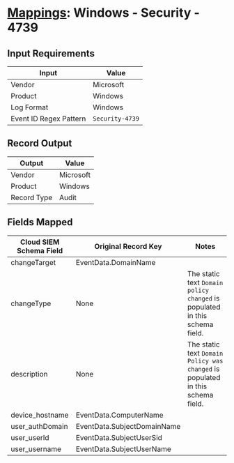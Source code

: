 # [Mappings](README.md): Windows - Security - 4739

## Input Requirements

|Input|Value|
|-----|-----|
|Vendor|Microsoft|
|Product|Windows|
|Log Format|Windows|
|Event ID Regex Pattern|`Security-4739`|

## Record Output

|Output|Value|
|------|-----|
|Vendor|Microsoft|
|Product|Windows|
|Record Type|Audit|

## Fields Mapped

|Cloud SIEM Schema Field|Original Record Key|Notes|
|-----------------------|-------------------|-----|
|changeTarget|EventData.DomainName||
|changeType|None|The static text `Domain policy changed` is populated in this schema field.|
|description|None|The static text `Domain Policy was changed` is populated in this schema field.|
|device_hostname|EventData.ComputerName||
|user_authDomain|EventData.SubjectDomainName||
|user_userId|EventData.SubjectUserSid||
|user_username|EventData.SubjectUserName||

